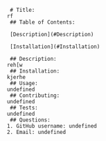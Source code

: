 
      # Title:
 	 rf
      ## Table of Contents:
 	
      [Description](#Description)
 	
      [Installation](#Installation)
 	
      ## Description:
 	 reh[w
      ## Installation:
 	 kjerhe
      ## Usage:
 	 undefined
      ## Contributing:
 	 undefined
      ## Tests:
 	 undefined
      ## Questions:
 	 1. GitHub username: undefined
 	 2. Email: undefined
      